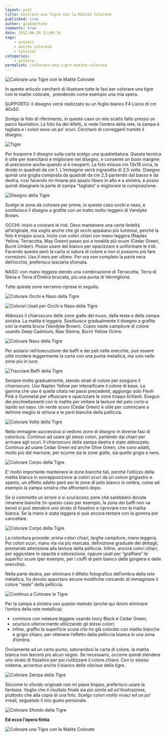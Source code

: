```yaml
---
layout: post
title: Colorare una Tigre con le Matite Colorate
published: true
author: giadaottone
comments: true
date: 2012-06-28 11:06:14
tags:
    - animali
    - matite colorate
    - tutorial
categories:
    - pittura
permalink: /colorare-una-tigre-matite-colorate
---
```


![Colorare una Tigre con le Matite Colorate](/wp-content/uploads/matite-colorate-tigre-completo-mini.jpg "Colorare una Tigre con le Matite Colorate")

In questo articolo cercherò di illustrare tutte le fasi per colorare una tigre con le matite colorate,  prendendo come esempio una mia opera.

SUPPORTO: Il disegno verrà realizzato su un foglio bianco F4 Liscio di cm 40x50.

Scelgo la foto di riferimento, in questo caso un mio scatto fatto presso un parco faunistico. La foto ha dei difetti, si vede l’ombra della rete, la zampa è tagliata e i colori sono un po’ scuri. Cercherò di correggerli tramite il disegno.

![Tigre](/wp-content/uploads/tigre.jpg "Tigre")

Per trasporre il disegno sulla carta scelgo una quadrettatura. Questa tecnica è utile per esercitarsi e migliorare nel disegno, e consente un buon margine di precisione anche quando si è inesperti. La foto misura cm 13x18 circa, la divido in quadrati da cm 1. L’immagine verrà ingrandita di 2,5 volte. Disegno quindi una griglia composta da quadrati da cm 2,5 partendo dal basso e da destra, così facendo mi rimane più spazio libero in alto e a sinistra, e posso quindi disegnare la parte di zampa “tagliata” e migliorare la composizione.

![Disegno della Tigre](/wp-content/uploads/matite-colorate-disegno-tigre.jpg "Disegno della Tigre")

Scelgo le zone da colorare per prime, in questo caso occhi e naso, e sostituisco il disegno a grafite con un tratto molto leggero di Vandyke Brown.

OCCHI: inizio a colorare le iridi. Devo mantenere una certa fedeltà all’originale, ma voglio anche che gli occhi appaiano più luminosi, perché la foto è troppo scura. Inizio con colori chiari con mano leggera (Naples Yellow, Terracotta, May Green) passo poi a tonalità più scure (Cedar Green, Burnt Umber). Posso usare del bianco per opacizzare e uniformare le iridi. Facendo questo però la carta si satura di colore e non si possono più fare correzioni. Uso il nero per ultimo. Per ora non completo la parte nera dell’occhio, preferisco lasciarla sfumata.

NASO: con mano leggera stendo una combinazione di Terracotta, Terra di Siena e Terra d’Ombra bruciata, più una punta di Vermiglione.

Tutte queste zone verranno riprese in seguito.

![Colorare Occhi e Naso della Tigre](/wp-content/uploads/matite-colorate-occhi-tigre.jpg "Colorare Occhi e Naso della Tigre")

![Colorari Usati per Occhi e Naso della Tigre](/wp-content/uploads/matite-colorate-naso-occhi.jpg "Colorari Usati per Occhi e Naso della Tigre")

Abbozzo il chiaroscuro delle zone gialle del muso, della testa e della zampa sinistra. La matita è leggera. Sostituisco gradualmente il disegno a grafite con la matita bruna (Vandyke Brown). Copro vaste campiture di colore usando Deep Cadmium, Raw Sienna, Burnt Yellow Ochre.

![Colorare Naso della Tigre](/wp-content/uploads/matite-colorate-tigre-naso.jpg "Colorare il Naso della Tigre")

Per aiutarsi nell’esecuzione dei baffi e dei peli nelle orecchie, può essere utile incidere leggermente la carta con una punta metallica, ma solo nelle zone più in luce.

![Tracciare Baffi della Tigre](/wp-content/uploads/matite-colorate-tigre-baffi.jpg "Tracciare Baffi della Tigre")

Sempre molto gradualmente, stendo strati di colore per eseguire il chiaroscuro. Uso Naples Yellow per intensificare il colore di base. La gamma che uso è quella citata nei passi precedenti, aggiungo solo Flesh Pink e Gunmetal per offuscare e opacizzare le zone troppo brillanti. Eseguo dei picchiettamenti con le matite per imitare la texture del pelo corto e ispido sul naso. Un verde scuro (Cedar Green) è utile per cominciare a definire meglio le strisce e le parti bianche della pelliccia.

![Colorare Volto della Tigre](/wp-content/uploads/matite-colorate-tigre-volto.jpg "Colorare Volto della Tigre")

Nella immagine successiva si vedono zone di disegno in diverse fasi di coloritura. Continuo ad usare gli stessi colori, partendo dai chiari per arrivare agli scuri. Il chiaroscuro della zampa destra è stato abbozzato. Continuo ad usare Cedar Green ed anche Olive Green, che sono adatti, molto più del marrone, per scurire sia le zone gialle, sia quelle grigie e nere.

![Colorare Corpo della Tigre](/wp-content/uploads/matite-colorate-tigre-corpo.jpg "Colorare Corpo della Tigre")

E’ molto importante mantenere le zone bianche tali, perché l’utilizzo della matita bianca in sovrapposizione ai colori scuri da un colore grigiastro e spento, un effetto adatto però per le zone di pelo bianco in ombra, come ad esempio la zampa sinistra che affronterò dopo.

Se si commette un errore e si scuriscono zone che sarebbero dovute rimanere bianche (in questo caso per esempio, la zona dei baffi non va bene) si può stendere uno strato di fissativo e riprovare con la matita bianca. Se la mano è stata leggera si può ancora tentare con la gomma per cancellare.

![Colorare Corpo della Tigre](/wp-content/uploads/matite-colorate-tigre-corpo-2.jpg "Colorare Corpo della Tigre")

La coloritura procede: prima colori chiari, larghe campiture, mano leggera. Poi colori scuri, mano via via più marcata, definizione graduale dei dettagli, prestando attenzione alla texture della pelliccia. Infine, ancora colori chiari, per aggiustare in opacità e saturazione, oppure usati per “graffiare” le superfici scure (per esempio, per i ciuffi di pelo bianco della gorgiera e delle orecchie).

Nella parte destra, per eliminare il difetto fotografico dell’ombra della rete metallica, ho dovuto apportare alcune modifiche cercando di immaginare il colore “reale” della pelliccia.

![Continuo a Colorare la Tigre](/wp-content/uploads/matite-colorate-tigre-completare.jpg "Continuo a Colorare la Tigre")

Per la zampa a sinistra uso questo metodo (anche qui dovrò eliminare l’ombra della rete metallica):

- comincio con velature leggere usando Ivory Black e Cedar Green;
- scurisco ulteriormente utilizzando gli stessi colori;
- infine, graffio la superficie scura che ho già colorato con matite bianche e grigio chiaro, per ottenere l’effetto della pelliccia bianca in una zona d’ombra.

Ovviamente ad un certo punto, saturandosi la carta di colore, la matita bianca non lascerà più alcun segno. Se necessario, occorre quindi stendere uno strato di fissativo per poi riutilizzare il colore chiaro. Con lo stesso sistema, accentuo anche il bianco delle vibrisse della tigre.

![Colorare Zampa della Tigre](/wp-content/uploads/matite-colorate-tigre-zampa.jpg "Colorare Zampa della Tigre")

Siccome lo sfondo originale non mi piace troppo, preferisco usare la fantasia. Voglio che il risultato finale sia più simile ad un’illustrazione, piuttosto che alla copia di una foto. Scelgo colori molto vivaci ed un po’ irreali, seguendo il mio gusto personale.

![Colorare Sfondo della Tigre](/wp-content/uploads/matite-colorate-tigre-sfondo.JPG "Colorare Sfondo della Tigre")

**Ed ecco l’opera finita**

![Colorare una Tigre con le Matite Colorate](/wp-content/uploads/matite-colorate-tigre-completo.jpg "Colorare una Tigre con le Matite Colorate")
